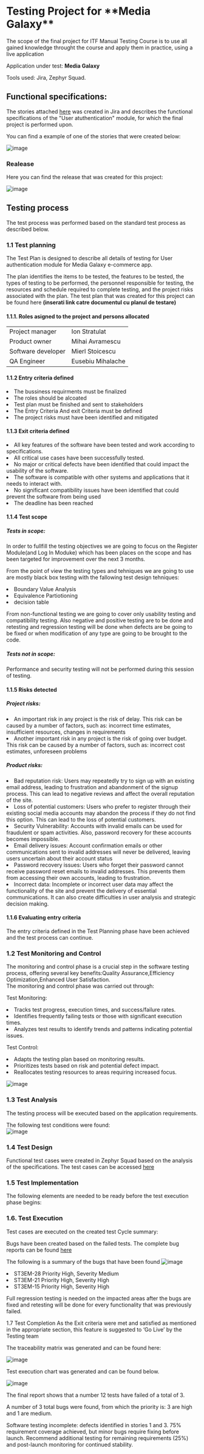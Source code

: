 <h1>Testing Project for **Media Galaxy**</h1>

The scope of the final project for ITF Manual Testing Course is to use all gained knowledge throught the course and apply them in practice, using a live application

Application under test: **Media Galaxy**

Tools used: Jira, Zephyr Squad.

<h2>Functional specifications:</h2>

The stories attached [here](https://github.com/Eusebiiu/Testare-Manuala/blob/main/stories-jira.doc) was created in Jira and describes the functional specifications of the "User atuthentication" module, for which the final project is performed upon.

You can find a example of one of the stories that were created below: 

![image](https://github.com/user-attachments/assets/24ec79e2-3b15-4ecf-b8d2-3f849dcc3864)

<h3>Realease</h3>
Here you can find the release that was created for this project:

![image](https://github.com/user-attachments/assets/ccac7641-cca2-44b9-a57b-ac44d923a91a)


<h2>Testing process</h2>

The test process was performed based on the standard test process as described below.

<h3>1.1 Test planning</h3>

The Test Plan is designed to describe all details of testing for User authentication module for Media Galaxy e-commerce app.

The plan identifies the items to be tested, the features to be tested, the types of testing to be performed, the personnel responsible for testing, the resources and schedule required to complete testing, and the project risks associated with the plan. The test plan that was created for this project can be found here **(inserati link catre documentul cu planul de testare)**

<h4>1.1.1. Roles asigned to the project and persons allocated</h4>


<table>
<tr><td>Project manager</td> <td>Ion Stratulat</td></tr>
<tr><td>Product owner</td><td>Mihai Avramescu</td></tr>
<tr><td>Software developer</td><td>Mierl Stoicescu</td></tr>
<tr><td>QA Engineer</td><td>Eusebiu Mihalache</td></tr> 
</table>

<h4> 1.1.2 Entry criteria defined </h4>

<li>The bussiness requirments must be finalized
<li>The roles should be alcoated
<li>Test plan must be finished and sent to stakeholders
<li>The Entry Criteria And exit Criteria must be defined
<li>The project risks must have been identified and mitigated

<h4> 1.1.3 Exit criteria defined </h4>

<li>All key features of the software have been tested and work according to specifications.
<li>All critical use cases have been successfully tested.
<li>No major or critical defects have been identified that could impact the usability of the software.
<li>The software is compatible with other systems and applications that it needs to interact with.
<li>No significant compatibility issues have been identified that could prevent the software from being used
<li>The deadline has been reached

<h4> 1.1.4 Test scope</h4>

<h5> Tests in scope: </h5>

In order to fullfill the testing objectives we are going to focus on the Register Module(and Log In Moduke) which has been places on the scope and has been targeted for improvement over the next 3 months.

From the point of view the testing types and tehniques we are going to use are mostly black box testing with the fallowing test design tehniques:
<li>Boundary Value Analysis
<li>Equivalence Partiotioning
<li>decision table

From non-functional testing we are going to cover only usability testing and compatibility testing.
Also negative and positive testing are to be done and retesting and regression testing will be done when defects are be going to be fixed or when modification of any type are going to be brought to the code.

<h5>Tests not in scope: </h5>

Performance and security testing will not be performed during this session of testing.

<h4>1.1.5 Risks detected</h4>

<h5>Project risks:</h5>

<li>An important risk in any project is the risk of delay. This risk can be caused by a number of factors, such as: incorrect time estimates, insufficient resources, changes in requirements<br>
<li>Another important risk in any project is the risk of going over budget. This risk can be caused by a number of factors, such as: incorrect cost estimates, unforeseen problems


<h5> Product risks: </h5>
<li>Bad reputation risk: Users may repeatedly try to sign up with an existing email address, leading to frustration and abandonment of the signup process. This can lead to negative reviews and affect the overall reputation of the site.
<li>Loss of potential customers: Users who prefer to register through their existing social media accounts may abandon the process if they do not find this option. This can lead to the loss of potential customers.
<li>Security Vulnerability: Accounts with invalid emails can be used for fraudulent or spam activities. Also, password recovery for these accounts becomes impossible.<br>
<li>Email delivery issues: Account confirmation emails or other communications sent to invalid addresses will never be delivered, leaving users uncertain about their account status<br>
<li>Password recovery issues: Users who forget their password cannot receive password reset emails to invalid addresses. This prevents them from accessing their own accounts, leading to frustration.
<li>Incorrect data: Incomplete or incorrect user data may affect the functionality of the site and prevent the delivery of essential communications. It can also create difficulties in user analysis and strategic decision making.


<h4>1.1.6 Evaluating entry criteria</h4>

The entry criteria defined in the Test Planning phase have been achieved and the test process can continue.

<h3>1.2 Test Monitoring and Control</h3>

The monitoring and control phase is a crucial step in the software testing process, offering several key benefits:Quality Assurance,Efficiency Optimization,Enhanced User Satisfaction.<br>
The monitoring and control phase was carried out through:<br>

Test Monitoring:<br>

<li>Tracks test progress, execution times, and success/failure rates.
<li>Identifies frequently failing tests or those with significant execution times.
<li>Analyzes test results to identify trends and patterns indicating potential issues.

Test Control:<br>

<li>Adapts the testing plan based on monitoring results.
<li>Prioritizes tests based on risk and potential defect impact.
<li>Reallocates testing resources to areas requiring increased focus.


![image](https://github.com/user-attachments/assets/dfa1b034-3522-490f-8367-5f63f5e0ff23)

<h3> 1.3 Test Analysis </h3>
The testing process will be executed based on the application requirements. 

The following test conditions were found: <br>
![image](https://github.com/user-attachments/assets/1104b129-4f23-4d5d-aab2-2da0a34b4ec5)



<h3>1.4 Test Design</h3>

Functional test cases were created in Zephyr Squad based on the analysis of the specifications. The test cases can be accessed [here](https://github.com/Eusebiiu/Testare-Manuala/blob/main/test-cases-jira.pdf) 

<h3>1.5 Test Implementation</h3>

The following elements are needed to be ready before the test execution phase begins:



<h3>1.6. Test Execution </h3>

Test cases are executed on the created test Cycle summary:

Bugs have been created based on the failed tests. The complete bug reports can be found [here](https://github.com/Eusebiiu/Testare-Manuala/blob/main/jira-bug.pdf)

The following is a summary of the bugs that have been found
![image](https://github.com/user-attachments/assets/e24cf4f7-8441-416a-ace7-0a025562e23e)


<li>ST3EM-28 Priority High, Severity Medium
<li>ST3EM-21 Priority High, Severity High
<li>ST3EM-15 Priority High, Severity High


Full regression testing is needed on the impacted areas after the bugs are fixed and retesting will be done for every functionality that was previously failed.

1.7 Test Completion
As the Exit criteria were met and satisfied as mentioned in the appropriate section, this feature is suggested to ‘Go Live’ by the Testing team

The traceability matrix was generated and can be found here: 

![image](https://github.com/user-attachments/assets/35f957f6-1dd4-47f1-8ca0-70aa832da23b)


Test execution chart was generated and can be found below. 

![image](https://github.com/user-attachments/assets/9b986b11-4212-49e3-9d12-72fb321a29af)


The final report shows that a number 12 tests have failed of a total of 3.

A number of 3 total bugs were found, from which the priority is: 3 are high and 1 are medium.

Software testing incomplete: defects identified in stories 1 and 3. 75% requirement coverage achieved, but minor bugs require fixing before launch. Recommend additional testing for remaining requirements (25%) and post-launch monitoring for continued stability.
